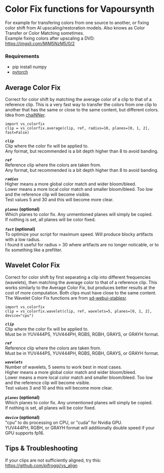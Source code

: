 # Color Fix functions for Vapoursynth

For example for transfering colors from one source to another, or fixing color shift from AI upscaling/restoration models. Also knows as Color Transfer or Color Matching sometimes.  
Example fixing colors after upscaling a DVD: https://imgsli.com/MjM5NzM5/0/2

### Requirements
* pip install numpy
* [pytorch](https://pytorch.org/) 

## Average Color Fix
Correct for color shift by matching the average color of a clip to that of a reference clip. This is a very fast way to transfer the colors from one clip to another that has the same or close to the same content, but different colors. Idea from [chaiNNer](https://github.com/chaiNNer-org/chaiNNer).

    import vs_colorfix
    clip = vs_colorfix.average(clip, ref, radius=10, planes=[0, 1, 2], fast=False)

__*`clip`*__  
Clip where the color fix will be applied to.  
Any format, but recommended is a bit depth higher than 8 to avoid banding.

__*`ref`*__  
Reference clip where the colors are taken from.  
Any format, but recommended is a bit depth higher than 8 to avoid banding.

__*`radius`*__  
Higher means a more global color match and wider bloom/bleed.  
Lower means a more local color match and smaller bloom/bleed. Too low and the reference clip will become visible.  
Test values 5 and 30 and this will become more clear.

__*`planes`* (optional)__  
Which planes to color fix. Any unmentioned planes will simply be copied.  
If nothing is set, all planes will be color fixed.

 __*`fast`* (optional)__  
To optimize your script for maximum speed. Will produce blocky artifacts with a low radius.  
I found it useful for radius > 30 where artifacts are no longer noticable, or to fix something like a prefilter.

## Wavelet Color Fix
Correct for color shift by first separating a clip into different frequencies (wavelets), then matching the average color to that of a reference clip. This works similarly to the Average Color Fix, but produces better results at the cost of more computation. Both clips must have close to the same content. The Wavelet Color Fix functions are from [sd-webui-stablesr](https://github.com/pkuliyi2015/sd-webui-stablesr/blob/master/srmodule/colorfix.py).  

    import vs_colorfix
    clip = vs_colorfix.wavelet(clip, ref, wavelets=5, planes=[0, 1, 2], device="cpu")

__*`clip`*__  
Clip where the color fix will be applied to.  
Must be in YUV444PS, YUV444PH, RGBS, RGBH, GRAYS, or GRAYH format.

__*`ref`*__  
Reference clip where the colors are taken from.  
Must be in YUV444PS, YUV444PH, RGBS, RGBH, GRAYS, or GRAYH format.

__*`wavelets`*__  
Number of wavelets, 5 seems to work best in most cases.  
Higher means a more global color match and wider bloom/bleed.  
Lower means a more local color match and smaller bloom/bleed. Too low and the reference clip will become visible.  
Test values 3 and 10 and this will become more clear.

__*`planes`* (optional)__  
Which planes to color fix. Any unmentioned planes will simply be copied.  
If nothing is set, all planes will be color fixed.

__*`device`* (optional)__  
"cpu" to do processing on CPU, or "cuda" for Nvidia GPU.  
YUV444PH, RGBH, or GRAYH format will additionally double speed if your GPU supports fp16.

## Tips & Troubleshooting
If your clips are not sufficiently aligned, try this: https://github.com/pifroggi/vs_align
